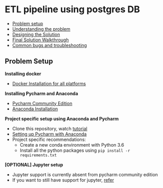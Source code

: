 # ETL pipeline using postgres DB

* [Problem setup](#problem-setup)
* [Understanding the problem](#understanding-the-problem)
* [Designing the Solution](#solutoin-design)
* [Final Solution Walkthrough](#final-solution-walkthrough)
* [Common bugs and troubleshooting](#common-bugs)


## Problem Setup

**Installing docker**
* [Docker Installation for all platforms](https://docs.docker.com/get-docker/)

**Installing Pycharm and Anaconda**
* [Pycharm Community Edition](https://www.jetbrains.com/pycharm/download/)
* [Anaconda Installation](https://docs.anaconda.com/anaconda/install/)

**Project specific setup using Anaconda and Pycharm**
* Clone this repository, watch [tutorial](https://blog.jetbrains.com/idea/2020/10/clone-a-project-from-github/)
* [Setting up Pycharm with Anaconda](https://docs.conda.io/projects/conda/en/latest/user-guide/getting-started.html)
* Project specific recommendations:
  * Create a new conda environment with Python 3.6
  * Install all the python packages using `pip install -r requirements.txt`

**[OPTIONAL] Jupyter setup**
* Jupyter support is currently absent from pycharm community edition
* If you want to still have support for jupyter, [refer](https://stackoverflow.com/questions/55788675/-2019-1-ce-no-option-to-create-edit-jupyter-notebook-ipynb-files)

